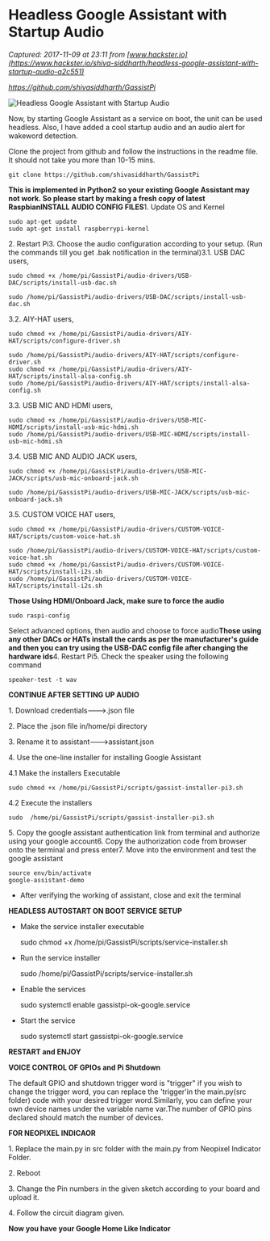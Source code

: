 # Headless Google Assistant with Startup Audio

_Captured: 2017-11-09 at 23:11 from [www.hackster.io](https://www.hackster.io/shiva-siddharth/headless-google-assistant-with-startup-audio-a2c551)_

_https://github.com/shivasiddharth/GassistPi_

![Headless Google Assistant with Startup Audio](https://hackster.imgix.net/uploads/attachments/345633/img_20170902_0144041_wo3lH7fzqm.jpg?auto=compress%2Cformat&w=900&h=675&fit=min)

Now, by starting Google Assistant as a service on boot, the unit can be used headless. Also, I have added a cool startup audio and an audio alert for wakeword detection.

Clone the project from github and follow the instructions in the readme file. It should not take you more than 10-15 mins.
    
    
    git clone https://github.com/shivasiddharth/GassistPi
    

**This is implemented in Python2 so your existing Google Assistant may not work. So please start by making a fresh copy of latest RaspbianINSTALL AUDIO CONFIG FILES**1\. Update OS and Kernel
    
    
    sudo apt-get update  
    sudo apt-get install raspberrypi-kernel  
    

2\. Restart Pi3. Choose the audio configuration according to your setup. (Run the commands till you get .bak notification in the terminal)3.1. USB DAC users,
    
    
    sudo chmod +x /home/pi/GassistPi/audio-drivers/USB-DAC/scripts/install-usb-dac.sh
      
    sudo /home/pi/GassistPi/audio-drivers/USB-DAC/scripts/install-usb-dac.sh 
    

3.2. AIY-HAT users,
    
    
    sudo chmod +x /home/pi/GassistPi/audio-drivers/AIY-HAT/scripts/configure-driver.sh
      
    sudo /home/pi/GassistPi/audio-drivers/AIY-HAT/scripts/configure-driver.sh  
    sudo chmod +x /home/pi/GassistPi/audio-drivers/AIY-HAT/scripts/install-alsa-config.sh  
    sudo /home/pi/GassistPi/audio-drivers/AIY-HAT/scripts/install-alsa-config.sh 
    

3.3. USB MIC AND HDMI users,
    
    
    sudo chmod +x /home/pi/GassistPi/audio-drivers/USB-MIC-HDMI/scripts/install-usb-mic-hdmi.sh 
    sudo /home/pi/GassistPi/audio-drivers/USB-MIC-HDMI/scripts/install-usb-mic-hdmi.sh 
    

3.4. USB MIC AND AUDIO JACK users,
    
    
    sudo chmod +x /home/pi/GassistPi/audio-drivers/USB-MIC-JACK/scripts/usb-mic-onboard-jack.sh
      
    sudo /home/pi/GassistPi/audio-drivers/USB-MIC-JACK/scripts/usb-mic-onboard-jack.sh 
    

3.5. CUSTOM VOICE HAT users,
    
    
    sudo chmod +x /home/pi/GassistPi/audio-drivers/CUSTOM-VOICE-HAT/scripts/custom-voice-hat.sh
      
    sudo /home/pi/GassistPi/audio-drivers/CUSTOM-VOICE-HAT/scripts/custom-voice-hat.sh  
    sudo chmod +x /home/pi/GassistPi/audio-drivers/CUSTOM-VOICE-HAT/scripts/install-i2s.sh  
    sudo /home/pi/GassistPi/audio-drivers/CUSTOM-VOICE-HAT/scripts/install-i2s.sh 
    

**Those Using HDMI/Onboard Jack, make sure to force the audio**
    
    
    sudo raspi-config  
    

Select advanced options, then audio and choose to force audio**Those using any other DACs or HATs install the cards as per the manufacturer's guide and then you can try using the USB-DAC config file after changing the hardware ids**4\. Restart Pi5. Check the speaker using the following command
    
    
    speaker-test -t wav  
    

**CONTINUE AFTER SETTING UP AUDIO**

1\. Download credentials--->.json file

2\. Place the .json file in/home/pi directory

3\. Rename it to assistant--->assistant.json

4\. Use the one-line installer for installing Google Assistant

4.1 Make the installers Executable
    
    
    sudo chmod +x /home/pi/GassistPi/scripts/gassist-installer-pi3.sh 
    

4.2 Execute the installers
    
    
    sudo  /home/pi/GassistPi/scripts/gassist-installer-pi3.sh    
    

5\. Copy the google assistant authentication link from terminal and authorize using your google account6. Copy the authorization code from browser onto the terminal and press enter7. Move into the environment and test the google assistant
    
    
    source env/bin/activate  
    google-assistant-demo 
    

  * After verifying the working of assistant, close and exit the terminal

**HEADLESS AUTOSTART ON BOOT SERVICE SETUP**

  * Make the service installer executable
    
    
    sudo chmod +x /home/pi/GassistPi/scripts/service-installer.sh 
    

  * Run the service installer
    
    
    sudo /home/pi/GassistPi/scripts/service-installer.sh
    

  * Enable the services 
    
    
    sudo systemctl enable gassistpi-ok-google.service 
    

  * Start the service
    
    
    sudo systemctl start gassistpi-ok-google.service 
    

**RESTART and ENJOY**

**VOICE CONTROL OF GPIOs and Pi Shutdown**

The default GPIO and shutdown trigger word is "trigger" if you wish to change the trigger word, you can replace the 'trigger'in the main.py(src folder) code with your desired trigger word.Similarly, you can define your own device names under the variable name var.The number of GPIO pins declared should match the number of devices.

**FOR NEOPIXEL INDICAOR**

1\. Replace the main.py in src folder with the main.py from Neopixel Indicator Folder.

2\. Reboot

3\. Change the Pin numbers in the given sketch according to your board and upload it.

4\. Follow the circuit diagram given.

**Now you have your Google Home Like Indicator**
